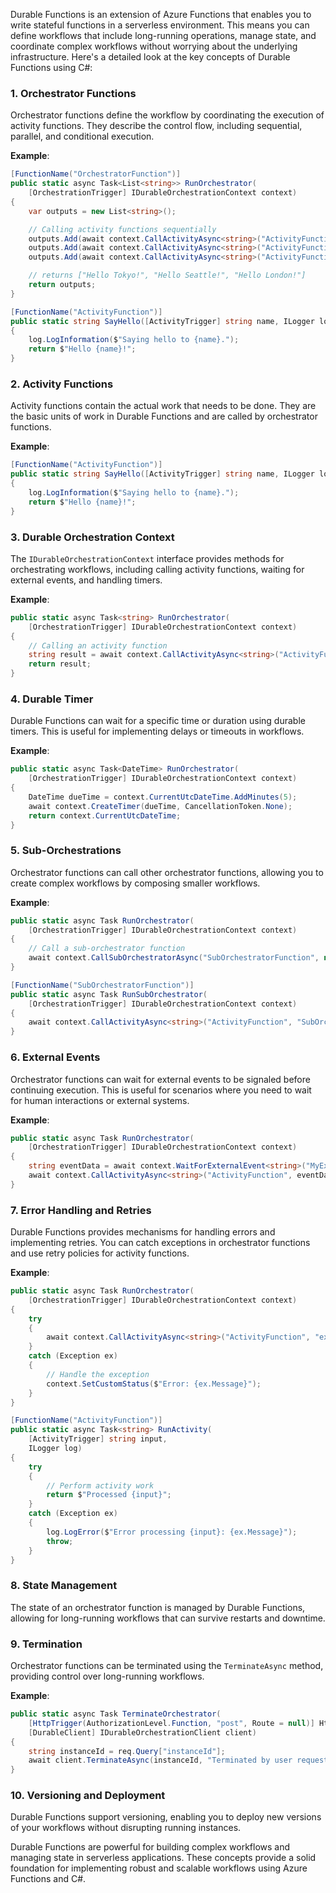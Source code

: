 Durable Functions is an extension of Azure Functions that enables you to write stateful functions in a serverless environment. This means you can define workflows that include long-running operations, manage state, and coordinate complex workflows without worrying about the underlying infrastructure. Here's a detailed look at the key concepts of Durable Functions using C#:

### **1. Orchestrator Functions**
Orchestrator functions define the workflow by coordinating the execution of activity functions. They describe the control flow, including sequential, parallel, and conditional execution.

**Example**:
```csharp
[FunctionName("OrchestratorFunction")]
public static async Task<List<string>> RunOrchestrator(
    [OrchestrationTrigger] IDurableOrchestrationContext context)
{
    var outputs = new List<string>();

    // Calling activity functions sequentially
    outputs.Add(await context.CallActivityAsync<string>("ActivityFunction", "Tokyo"));
    outputs.Add(await context.CallActivityAsync<string>("ActivityFunction", "Seattle"));
    outputs.Add(await context.CallActivityAsync<string>("ActivityFunction", "London"));

    // returns ["Hello Tokyo!", "Hello Seattle!", "Hello London!"]
    return outputs;
}

[FunctionName("ActivityFunction")]
public static string SayHello([ActivityTrigger] string name, ILogger log)
{
    log.LogInformation($"Saying hello to {name}.");
    return $"Hello {name}!";
}
```

### **2. Activity Functions**
Activity functions contain the actual work that needs to be done. They are the basic units of work in Durable Functions and are called by orchestrator functions.

**Example**:
```csharp
[FunctionName("ActivityFunction")]
public static string SayHello([ActivityTrigger] string name, ILogger log)
{
    log.LogInformation($"Saying hello to {name}.");
    return $"Hello {name}!";
}
```

### **3. Durable Orchestration Context**
The `IDurableOrchestrationContext` interface provides methods for orchestrating workflows, including calling activity functions, waiting for external events, and handling timers.

**Example**:
```csharp
public static async Task<string> RunOrchestrator(
    [OrchestrationTrigger] IDurableOrchestrationContext context)
{
    // Calling an activity function
    string result = await context.CallActivityAsync<string>("ActivityFunction", "example");
    return result;
}
```

### **4. Durable Timer**
Durable Functions can wait for a specific time or duration using durable timers. This is useful for implementing delays or timeouts in workflows.

**Example**:
```csharp
public static async Task<DateTime> RunOrchestrator(
    [OrchestrationTrigger] IDurableOrchestrationContext context)
{
    DateTime dueTime = context.CurrentUtcDateTime.AddMinutes(5);
    await context.CreateTimer(dueTime, CancellationToken.None);
    return context.CurrentUtcDateTime;
}
```

### **5. Sub-Orchestrations**
Orchestrator functions can call other orchestrator functions, allowing you to create complex workflows by composing smaller workflows.

**Example**:
```csharp
public static async Task RunOrchestrator(
    [OrchestrationTrigger] IDurableOrchestrationContext context)
{
    // Call a sub-orchestrator function
    await context.CallSubOrchestratorAsync("SubOrchestratorFunction", null);
}

[FunctionName("SubOrchestratorFunction")]
public static async Task RunSubOrchestrator(
    [OrchestrationTrigger] IDurableOrchestrationContext context)
{
    await context.CallActivityAsync<string>("ActivityFunction", "SubOrchestrator");
}
```

### **6. External Events**
Orchestrator functions can wait for external events to be signaled before continuing execution. This is useful for scenarios where you need to wait for human interactions or external systems.

**Example**:
```csharp
public static async Task RunOrchestrator(
    [OrchestrationTrigger] IDurableOrchestrationContext context)
{
    string eventData = await context.WaitForExternalEvent<string>("MyExternalEvent");
    await context.CallActivityAsync<string>("ActivityFunction", eventData);
}
```

### **7. Error Handling and Retries**
Durable Functions provides mechanisms for handling errors and implementing retries. You can catch exceptions in orchestrator functions and use retry policies for activity functions.

**Example**:
```csharp
public static async Task RunOrchestrator(
    [OrchestrationTrigger] IDurableOrchestrationContext context)
{
    try
    {
        await context.CallActivityAsync<string>("ActivityFunction", "example");
    }
    catch (Exception ex)
    {
        // Handle the exception
        context.SetCustomStatus($"Error: {ex.Message}");
    }
}

[FunctionName("ActivityFunction")]
public static async Task<string> RunActivity(
    [ActivityTrigger] string input,
    ILogger log)
{
    try
    {
        // Perform activity work
        return $"Processed {input}";
    }
    catch (Exception ex)
    {
        log.LogError($"Error processing {input}: {ex.Message}");
        throw;
    }
}
```

### **8. State Management**
The state of an orchestrator function is managed by Durable Functions, allowing for long-running workflows that can survive restarts and downtime.

### **9. Termination**
Orchestrator functions can be terminated using the `TerminateAsync` method, providing control over long-running workflows.

**Example**:
```csharp
public static async Task TerminateOrchestrator(
    [HttpTrigger(AuthorizationLevel.Function, "post", Route = null)] HttpRequest req,
    [DurableClient] IDurableOrchestrationClient client)
{
    string instanceId = req.Query["instanceId"];
    await client.TerminateAsync(instanceId, "Terminated by user request");
}
```

### **10. Versioning and Deployment**
Durable Functions support versioning, enabling you to deploy new versions of your workflows without disrupting running instances.

Durable Functions are powerful for building complex workflows and managing state in serverless applications. These concepts provide a solid foundation for implementing robust and scalable workflows using Azure Functions and C#.
